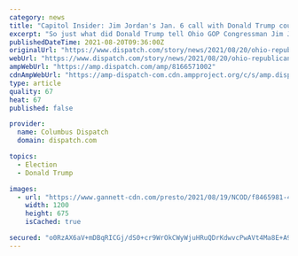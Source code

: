 ```yaml
---
category: news
title: "Capitol Insider: Jim Jordan's Jan. 6 call with Donald Trump could win Ohioan a subpoena"
excerpt: "So just what did Donald Trump tell Ohio GOP Congressman Jim Jordan in a phone call the day of the Capitol riot? Nancy Pelosi would like to know."
publishedDateTime: 2021-08-20T09:36:00Z
originalUrl: "https://www.dispatch.com/story/news/2021/08/20/ohio-republican-rep-jim-jordan-could-summoned-before-capitol-riot-committee-donald-trump-phone-call/8166571002/"
webUrl: "https://www.dispatch.com/story/news/2021/08/20/ohio-republican-rep-jim-jordan-could-summoned-before-capitol-riot-committee-donald-trump-phone-call/8166571002/"
ampWebUrl: "https://amp.dispatch.com/amp/8166571002"
cdnAmpWebUrl: "https://amp-dispatch-com.cdn.ampproject.org/c/s/amp.dispatch.com/amp/8166571002"
type: article
quality: 67
heat: 67
published: false

provider:
  name: Columbus Dispatch
  domain: dispatch.com

topics:
  - Election
  - Donald Trump

images:
  - url: "https://www.gannett-cdn.com/presto/2021/08/19/NCOD/f8465981-4224-4a37-ba55-5f2d965e9e84-Jim_Jordan_Donald_Trump_onstage_together.JPG?auto=webp&crop=3790,2132,x0,y131&format=pjpg&width=1200"
    width: 1200
    height: 675
    isCached: true

secured: "o0RzAX6aV+mDBqRICGj/dS0+cr9WrOkCWyWjuHRuQDrKdwvcPwAVt4Ma8E+A9fQYdo6D7NxkabXXkDFwQFr2J4HdchbCdxV7UNrs1kAd87UyQjyKwCDU0y3E0FD/D653fWwrfErZMus9u17iD6TTTw2mWTQTLGIV/nbzropO/CmlPaN8K9VCuqz1Rkn+0rZw12ypHDmRUyaBpsXum1ZACIsHkos6Noc5CWQ0ECtQ0qCHFfH70P8ta1R+HKl9Jy6enGqhzenoxZQaZM1TliOOMNV0ymloxmKwebvn1ld6Ij8ot23poituy7zcgHxfCRU/dhxEAYKGL8/z+q5QEVeoQwg8GqWkvZf+Lo3j69vDlxY=;Y0WD3bLE4YVhJg6Z9LlXqw=="
---
```



